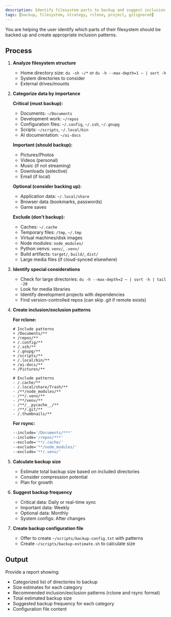```yaml
---
description: Identify filesystem parts to backup and suggest inclusion patterns
tags: [backup, filesystem, strategy, rclone, project, gitignored]
---
```


You are helping the user identify which parts of their filesystem should be backed up and create appropriate inclusion patterns.

## Process

1. **Analyze filesystem structure**
   - Home directory size: `du -sh ~/*` or `du -h --max-depth=1 ~ | sort -h`
   - System directories to consider
   - External drives/mounts

2. **Categorize data by importance**

   **Critical (must backup):**
   - Documents: `~/Documents`
   - Development work: `~/repos`
   - Configuration files: `~/.config`, `~/.ssh`, `~/.gnupg`
   - Scripts: `~/scripts`, `~/.local/bin`
   - AI documentation: `~/ai-docs`

   **Important (should backup):**
   - Pictures/Photos
   - Videos (personal)
   - Music (if not streaming)
   - Downloads (selective)
   - Email (if local)

   **Optional (consider backing up):**
   - Application data: `~/.local/share`
   - Browser data (bookmarks, passwords)
   - Game saves

   **Exclude (don't backup):**
   - Caches: `~/.cache`
   - Temporary files: `/tmp`, `~/.tmp`
   - Virtual machines/disk images
   - Node modules: `node_modules/`
   - Python venvs: `venv/`, `.venv/`
   - Build artifacts: `target/`, `build/`, `dist/`
   - Large media files (if cloud-synced elsewhere)

3. **Identify special considerations**
   - Check for large directories: `du -h --max-depth=2 ~ | sort -h | tail -20`
   - Look for media libraries
   - Identify development projects with dependencies
   - Find version-controlled repos (can skip .git if remote exists)

4. **Create inclusion/exclusion patterns**

   **For rclone:**
   ```
   # Include patterns
   + /Documents/**
   + /repos/**
   + /.config/**
   + /.ssh/**
   + /.gnupg/**
   + /scripts/**
   + /.local/bin/**
   + /ai-docs/**
   + /Pictures/**

   # Exclude patterns
   - /.cache/**
   - /.local/share/Trash/**
   - /**/node_modules/**
   - /**/.venv/**
   - /**/venv/**
   - /**/__pycache__/**
   - /**/.git/**
   - /.thumbnails/**
   ```

   **For rsync:**
   ```bash
   --include='/Documents/***'
   --include='/repos/***'
   --exclude='**/.cache/'
   --exclude='**/node_modules/'
   --exclude='**/.venv/'
   ```

5. **Calculate backup size**
   - Estimate total backup size based on included directories
   - Consider compression potential
   - Plan for growth

6. **Suggest backup frequency**
   - Critical data: Daily or real-time sync
   - Important data: Weekly
   - Optional data: Monthly
   - System configs: After changes

7. **Create backup configuration file**
   - Offer to create `~/scripts/backup-config.txt` with patterns
   - Create `~/scripts/backup-estimate.sh` to calculate size

## Output

Provide a report showing:
- Categorized list of directories to backup
- Size estimates for each category
- Recommended inclusion/exclusion patterns (rclone and rsync format)
- Total estimated backup size
- Suggested backup frequency for each category
- Configuration file content
